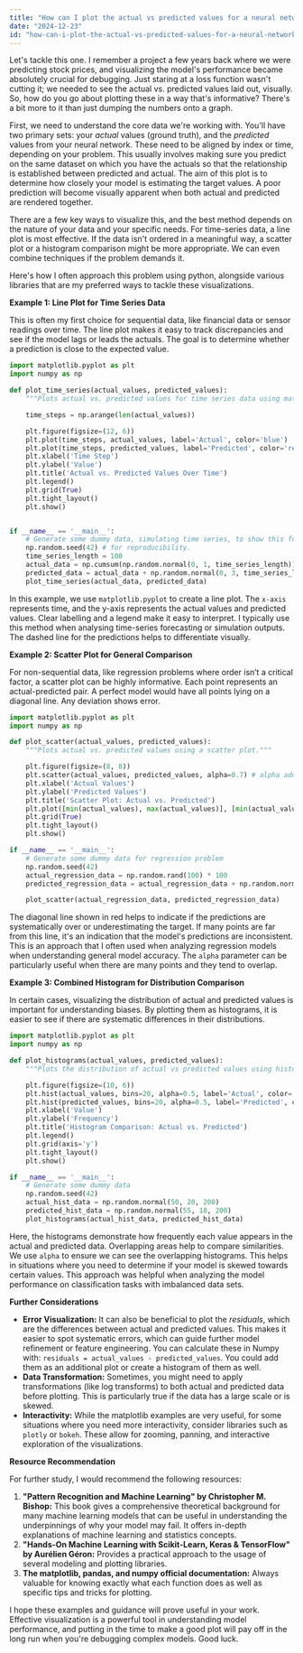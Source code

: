 ```yaml
---
title: "How can I plot the actual vs predicted values for a neural network?"
date: "2024-12-23"
id: "how-can-i-plot-the-actual-vs-predicted-values-for-a-neural-network"
---
```


Let's tackle this one. I remember a project a few years back where we were predicting stock prices, and visualizing the model's performance became absolutely crucial for debugging. Just staring at a loss function wasn't cutting it; we needed to see the actual vs. predicted values laid out, visually. So, how do you go about plotting these in a way that's informative? There's a bit more to it than just dumping the numbers onto a graph.

First, we need to understand the core data we're working with. You'll have two primary sets: your *actual* values (ground truth), and the *predicted* values from your neural network. These need to be aligned by index or time, depending on your problem. This usually involves making sure you predict on the same dataset on which you have the actuals so that the relationship is established between predicted and actual. The aim of this plot is to determine how closely your model is estimating the target values. A poor prediction will become visually apparent when both actual and predicted are rendered together.

There are a few key ways to visualize this, and the best method depends on the nature of your data and your specific needs. For time-series data, a line plot is most effective. If the data isn't ordered in a meaningful way, a scatter plot or a histogram comparison might be more appropriate. We can even combine techniques if the problem demands it.

Here's how I often approach this problem using python, alongside various libraries that are my preferred ways to tackle these visualizations.

**Example 1: Line Plot for Time Series Data**

This is often my first choice for sequential data, like financial data or sensor readings over time. The line plot makes it easy to track discrepancies and see if the model lags or leads the actuals. The goal is to determine whether a prediction is close to the expected value.

```python
import matplotlib.pyplot as plt
import numpy as np

def plot_time_series(actual_values, predicted_values):
    """Plots actual vs. predicted values for time series data using matplotlib."""

    time_steps = np.arange(len(actual_values))

    plt.figure(figsize=(12, 6))
    plt.plot(time_steps, actual_values, label='Actual', color='blue')
    plt.plot(time_steps, predicted_values, label='Predicted', color='red', linestyle='--')
    plt.xlabel('Time Step')
    plt.ylabel('Value')
    plt.title('Actual vs. Predicted Values Over Time')
    plt.legend()
    plt.grid(True)
    plt.tight_layout()
    plt.show()


if __name__ == '__main__':
    # Generate some dummy data, simulating time series, to show this function works.
    np.random.seed(42) # for reproducibility.
    time_series_length = 100
    actual_data = np.cumsum(np.random.normal(0, 1, time_series_length)) + 50
    predicted_data = actual_data + np.random.normal(0, 3, time_series_length)
    plot_time_series(actual_data, predicted_data)
```

In this example, we use `matplotlib.pyplot` to create a line plot. The `x-axis` represents time, and the y-axis represents the actual values and predicted values. Clear labelling and a legend make it easy to interpret. I typically use this method when analysing time-series forecasting or simulation outputs. The dashed line for the predictions helps to differentiate visually.

**Example 2: Scatter Plot for General Comparison**

For non-sequential data, like regression problems where order isn’t a critical factor, a scatter plot can be highly informative. Each point represents an actual-predicted pair. A perfect model would have all points lying on a diagonal line. Any deviation shows error.

```python
import matplotlib.pyplot as plt
import numpy as np

def plot_scatter(actual_values, predicted_values):
    """Plots actual vs. predicted values using a scatter plot."""

    plt.figure(figsize=(8, 8))
    plt.scatter(actual_values, predicted_values, alpha=0.7) # alpha adds transparency for overlapping points
    plt.xlabel('Actual Values')
    plt.ylabel('Predicted Values')
    plt.title('Scatter Plot: Actual vs. Predicted')
    plt.plot([min(actual_values), max(actual_values)], [min(actual_values), max(actual_values)], color='red', linestyle='--') # perfect prediction line
    plt.grid(True)
    plt.tight_layout()
    plt.show()

if __name__ == '__main__':
    # Generate some dummy data for regression problem
    np.random.seed(42)
    actual_regression_data = np.random.rand(100) * 100
    predicted_regression_data = actual_regression_data + np.random.normal(0, 15, 100)

    plot_scatter(actual_regression_data, predicted_regression_data)
```

The diagonal line shown in red helps to indicate if the predictions are systematically over or underestimating the target. If many points are far from this line, it's an indication that the model's predictions are inconsistent. This is an approach that I often used when analyzing regression models when understanding general model accuracy. The `alpha` parameter can be particularly useful when there are many points and they tend to overlap.

**Example 3: Combined Histogram for Distribution Comparison**

In certain cases, visualizing the distribution of actual and predicted values is important for understanding biases. By plotting them as histograms, it is easier to see if there are systematic differences in their distributions.

```python
import matplotlib.pyplot as plt
import numpy as np

def plot_histograms(actual_values, predicted_values):
    """Plots the distribution of actual vs predicted values using histograms."""

    plt.figure(figsize=(10, 6))
    plt.hist(actual_values, bins=20, alpha=0.5, label='Actual', color='blue')
    plt.hist(predicted_values, bins=20, alpha=0.5, label='Predicted', color='red')
    plt.xlabel('Value')
    plt.ylabel('Frequency')
    plt.title('Histogram Comparison: Actual vs. Predicted')
    plt.legend()
    plt.grid(axis='y')
    plt.tight_layout()
    plt.show()

if __name__ == '__main__':
    # Generate some dummy data
    np.random.seed(42)
    actual_hist_data = np.random.normal(50, 20, 200)
    predicted_hist_data = np.random.normal(55, 18, 200)
    plot_histograms(actual_hist_data, predicted_hist_data)
```
Here, the histograms demonstrate how frequently each value appears in the actual and predicted data. Overlapping areas help to compare similarities. We use `alpha` to ensure we can see the overlapping histograms. This helps in situations where you need to determine if your model is skewed towards certain values. This approach was helpful when analyzing the model performance on classification tasks with imbalanced data sets.

**Further Considerations**

*   **Error Visualization:** It can also be beneficial to plot the *residuals*, which are the differences between actual and predicted values. This makes it easier to spot systematic errors, which can guide further model refinement or feature engineering. You can calculate these in Numpy with: `residuals = actual_values - predicted_values`. You could add them as an additional plot or create a histogram of them as well.
*   **Data Transformation:** Sometimes, you might need to apply transformations (like log transforms) to both actual and predicted data before plotting. This is particularly true if the data has a large scale or is skewed.
*   **Interactivity:** While the matplotlib examples are very useful, for some situations where you need more interactivity, consider libraries such as `plotly` or `bokeh`. These allow for zooming, panning, and interactive exploration of the visualizations.

**Resource Recommendation**

For further study, I would recommend the following resources:

1.  **"Pattern Recognition and Machine Learning" by Christopher M. Bishop:** This book gives a comprehensive theoretical background for many machine learning models that can be useful in understanding the underpinnings of why your model may fail. It offers in-depth explanations of machine learning and statistics concepts.
2.  **"Hands-On Machine Learning with Scikit-Learn, Keras & TensorFlow" by Aurélien Géron:** Provides a practical approach to the usage of several modeling and plotting libraries.
3.  **The matplotlib, pandas, and numpy official documentation:** Always valuable for knowing exactly what each function does as well as specific tips and tricks for plotting.

I hope these examples and guidance will prove useful in your work. Effective visualization is a powerful tool in understanding model performance, and putting in the time to make a good plot will pay off in the long run when you're debugging complex models. Good luck.
